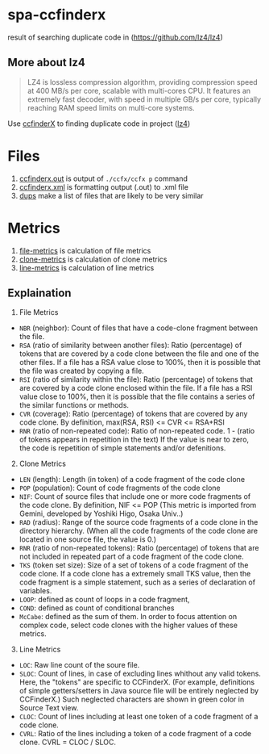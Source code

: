 # spa-ccfinderx
result of searching duplicate code in (https://github.com/lz4/lz4)

## More about lz4


> LZ4 is lossless compression algorithm, providing compression speed at 400 MB/s per core, scalable with multi-cores CPU. It features an extremely fast decoder, with speed in multiple GB/s per core, typically reaching RAM speed limits on multi-core systems.


Use [ccfinderX](https://github.com/petersenna/ccfinderx-core) to finding duplicate code in project ([lz4](https://github.com/lz4/lz4))

# Files

1. [ccfinderx.out](./ccfinderx.out) is output of `./ccfx/ccfx p` command
2. [ccfinderx.xml](./ccfinderx.xml) is formatting output (.out) to .xml file
3. [dups](./dups) make a list of files that are likely to be very similar

# Metrics

1. [file-metrics](./file-matrics.csv) is calculation of file metrics
2. [clone-metrics](./clone-matrics.csv) is calculation of clone metrics
3. [line-metrics](./line-matrics.csv) is calculation of line metrics

## Explaination

1. File Metrics
  - `NBR` (neighbor):	Count of files that have a code-clone fragment between the file.
  - `RSA` (ratio of similarity between another files): Ratio (percentage) of tokens that are covered by a code clone between the file and one of the other files. If a file has a RSA value close to 100%, then it is possible that the file was created by copying a file.
  - `RSI` (ratio of similarity within the file): Ratio (percentage) of tokens that are covered by a code clone enclosed within the file. If a file has a RSI value close to 100%, then it is possible that the file contains a series of the similar functions or methods.
  - `CVR` (coverage):	Ratio (percentage) of tokens that are covered by any code clone. By definition, max(RSA, RSI) <= CVR <= RSA+RSI
  - `RNR` (ratio of non-repeated code): Ratio of non-repeated code. 1 - (ratio of tokens appears in repetition in the text) If the value is near to zero, the code is repetition of simple statements and/or defenitions.
2. Clone Metrics
  - `LEN` (length):	Length (in token) of a code fragment of the code clone
  - `POP` (population): Count of code fragments of the code clone
  - `NIF`: Count of source files that include one or more code fragments of the code clone. By definition, NIF <= POP (This metric is imported from Gemini, developed by Yoshiki Higo, Osaka Univ..)
  - `RAD` (radius):	Range of the source code fragments of a code clone in the directory hierarchy. (When all the code fragments of the code clone are located in one source file, the value is 0.)
  - `RNR` (ratio of non-repeated tokens): Ratio (percentage) of tokens that are not included in repeated part of a code fragment of the code clone.
  - `TKS` (token set size): Size of a set of tokens of a code fragment of the code clone. If a code clone has a extremely small TKS value, then the code fragment is a simple statement, such as a series of declaration of variables.
  - `LOOP`: defined as count of loops in a code fragment, 
  - `COND`: defined as count of conditional branches
  - `McCabe`: defined as the sum of them. In order to focus attention on complex code, select code clones with the higher values of these metrics.
3. Line Metrics
  - `LOC`:	Raw line count of the soure file.
  - `SLOC`:	Count of lines, in case of excluding lines whithout any valid tokens. Here, the "tokens" are specific to CCFinderX. (For example, definitions of simple getters/setters in Java source file will be entirely neglected by CCFinderX.) Such neglected characters are shown in green color in Source Text view.
  - `CLOC`:	Count of lines including at least one token of a code fragment of a code clone.
  - `CVRL`:	Ratio of the lines including a token of a code fragment of a code clone. CVRL = CLOC / SLOC.
